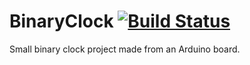 # BinaryClock [![Build Status](https://travis-ci.org/Ometeo/BinaryClock.svg?branch=master)](https://travis-ci.org/Ometeo/BinaryClock)
 Small binary clock project made from an Arduino board.
